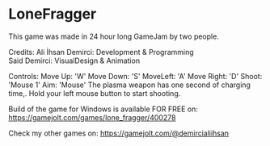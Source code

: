 # LoneFragger

This game was made in 24 hour long GameJam by two people.

Credits:
Ali İhsan Demirci: Development & Programming\
Said Demirci: VisualDesign & Animation

Controls:
Move Up: 'W'
Move Down: 'S'
MoveLeft: 'A'
Move Right: 'D'
Shoot: 'Mouse 1'
Aim: 'Mouse'
The plasma weapon has one second of charging time,. Hold your left mouse button to start shooting.

Build of the game for Windows is available FOR FREE on:
https://gamejolt.com/games/lone_fragger/400278

Check my other games on:
https://gamejolt.com/@demircialiihsan
